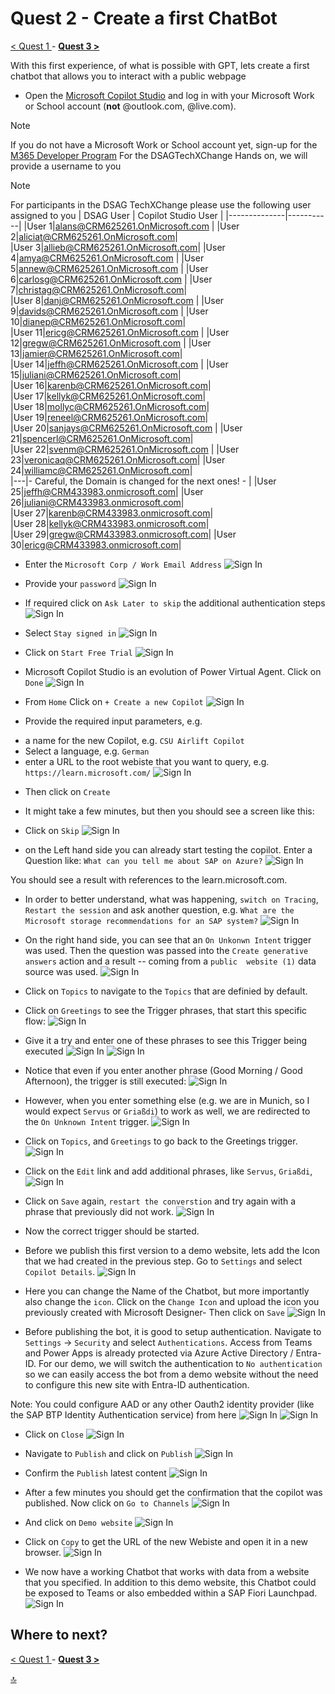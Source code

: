 # Quest 2 - Create a first ChatBot

[ < Quest 1 ](quest1.md) - **[ Quest 3 > ](quest3.md)**

With this first experience, of what is possible with GPT, lets create a first chatbot that allows you to interact with a public webpage

* Open the [Microsoft Copilot Studio](https://copilotstudio.microsoft.com/) and log in with your Microsoft Work or School account (**not** @outlook.com, @live.com). 
> [!NOTE]
> If you do not have a Microsoft Work or School account yet, sign-up for the [M365 Developer Program](https://developer.microsoft.com/en-us/microsoft-365/dev-program)
> For the DSAGTechXChange Hands on, we will provide a username to you


> [!NOTE]
> For participants in the DSAG TechXChange please use the following user assigned to you
> | DSAG User | Copilot Studio User |
> |--------------|-----------|
> |User 1|alans@CRM625261.OnMicrosoft.com	|
> |User 2|aliciat@CRM625261.OnMicrosoft.com|	
> |User 3|allieb@CRM625261.OnMicrosoft.com|	
> |User 4|amya@CRM625261.OnMicrosoft.com	|
> |User 5|annew@CRM625261.OnMicrosoft.com	|
> |User 6|carlosg@CRM625261.OnMicrosoft.com	|
> |User 7|christag@CRM625261.OnMicrosoft.com|	
> |User 8|danj@CRM625261.OnMicrosoft.com	|
> |User 9|davids@CRM625261.OnMicrosoft.com	|
> |User 10|dianep@CRM625261.OnMicrosoft.com|	
> |User 11|ericg@CRM625261.OnMicrosoft.com	|
> |User 12|gregw@CRM625261.OnMicrosoft.com	|
> |User 13|jamier@CRM625261.OnMicrosoft.com|	
> |User 14|jeffh@CRM625261.OnMicrosoft.com	|
> |User 15|juliani@CRM625261.OnMicrosoft.com|	
> |User 16|karenb@CRM625261.OnMicrosoft.com|	
> |User 17|kellyk@CRM625261.OnMicrosoft.com|	
> |User 18|mollyc@CRM625261.OnMicrosoft.com|	
> |User 19|reneel@CRM625261.OnMicrosoft.com|	
> |User 20|sanjays@CRM625261.OnMicrosoft.com	|
> |User 21|spencerl@CRM625261.OnMicrosoft.com|	
> |User 22|svenm@CRM625261.OnMicrosoft.com	|
> |User 23|veronicaq@CRM625261.OnMicrosoft.com|	
> |User 24|williamc@CRM625261.OnMicrosoft.com|	
> |---|- Careful, the Domain is changed for the next ones! - |
> |User 25|jeffh@CRM433983.onmicrosoft.com|	
> |User 26|juliani@CRM433983.onmicrosoft.com|	
> |User 27|karenb@CRM433983.onmicrosoft.com|	
> |User 28|kellyk@CRM433983.onmicrosoft.com|	
> |User 29|gregw@CRM433983.onmicrosoft.com|	
> |User 30|ericg@CRM433983.onmicrosoft.com|



* Enter the `Microsoft Corp / Work Email Address`
![Sign In](../media/quest2/01-SignIn.png)

* Provide your `password`
![Sign In](../media/quest2/02-Password.png)

* If required click on `Ask Later to skip` the additional authentication steps
![Sign In](../media/quest2/03-AskLater.png)

* Select `Stay signed in`
![Sign In](../media/quest2/04-StaySignIn.png)

* Click on `Start Free Trial`
![Sign In](../media/quest2/05-StartFreeTrial.png)

* Microsoft Copilot Studio is an evolution of Power Virtual Agent. Click on `Done` 
![Sign In](../media/quest2/06-PVA2Copilot.png)


* From `Home` Click on `+ Create a new Copilot` 
![Sign In](../media/quest2/07-NewCopilot.png)

* Provide the required input parameters, e.g. 

- a name for the new Copilot, e.g. `CSU Airlift Copilot`
- Select a language, e.g. `German`
- enter a URL to the root webiste that you want to query, e.g. `https://learn.microsoft.com/`
![Sign In](../media/quest2/08-EnterCopilot.png)

* Then click on `Create`

* It might take a few minutes, but then you should see a screen like this:
* Click on `Skip`
![Sign In](../media/quest2/09-SkipIntro.png)

* on the Left hand side you can already start testing the copilot. Enter a Question like: `What can you tell me about SAP on Azure?`
![Sign In](../media/quest2/10-TestCopilot.png)

You should see a result with references to the learn.microsoft.com. 

* In order to better understand, what was happening, `switch on Tracing`, `Restart the session` and ask another question, e.g. `What are the Microsoft storage recommendations for an SAP system?`
![Sign In](../media/quest2/11-EnableTracing.png)

* On the right hand side, you can see that an `On Unkonwn Intent` trigger was used. Then the question was passed into the `Create generative answers` action and a result -- coming from a `public  website (1)` data source was used. 
![Sign In](../media/quest2/12-LookAtTrace.png)

* Click on `Topics` to navigate to the `Topics` that are definied by default. 


* Click on `Greetings` to see the Trigger phrases, that start this specific flow:
![Sign In](../media/quest2/13-Topics.png)

* Give it a try and enter one of these phrases to see this Trigger being executed
![Sign In](../media/quest2/14-TriggerPhrases.png)
![Sign In](../media/quest2/15-Triggers.png)


* Notice that even if you enter another phrase (Good Morning / Good Afternoon), the trigger is still executed:
![Sign In](../media/quest2/16-Trigger2.png)

* However, when you enter something else (e.g. we are in Munich, so I would expect `Servus` or `Griaßdi`) to work as well, we are redirected to the `On Unknown Intent` trigger. 
![Sign In](../media/quest2/17-MissingPhrase.png)

* Click on `Topics`, and `Greetings` to go back to the Greetings trigger. 
![Sign In](../media/quest2/18-MissingPhrase2.png)


* Click on the `Edit` link and add additional phrases, like `Servus`, `Griaßdi`, 
![Sign In](../media/quest2/19-AddPhrase.png)

* Click on `Save` again, `restart the converstion` and try again with a phrase that previously did not work. 
![Sign In](../media/quest2/20-Retest-Phrase.png)

* Now the correct trigger should be started. 

* Before we publish this first version to a demo website, lets add the Icon that we had created in the previous step. 
Go to `Settings` and select `Copilot Details`.
![Sign In](../media/quest2/21-CopilotDetails.png)


* Here you can change the Name of the Chatbot, but more importantly also change the `icon`. Click on the `Change Icon` and upload the icon you previously created with Microsoft Designer- Then click on `Save`
![Sign In](../media/quest2/22-UploadIcon.png)

* Before publishing the bot, it is good to setup authentication. Navigate to `Settings` -> `Security` and select `Authentications`. Access from Teams and Power Apps is already protected via Azure Active Directory / Entra-ID. For our demo, we will switch the authentication to `No authentication` so we can easily access the bot from a demo website without the need to configure this new site with Entra-ID authentication. 

Note: You could configure AAD or any other Oauth2 identity provider (like the SAP BTP Identity Authentication service) from here
![Sign In](../media/quest2/23-ChangeAuthentication.png)
![Sign In](../media/quest2/24-ConfirmAuthentication.png)

* Click on `Close`
![Sign In](../media/quest2/25-CloseAuthentication.png)

* Navigate to `Publish` and click on `Publish`
![Sign In](../media/quest2/26-PublishBot.png)

* Confirm the `Publish` latest content
![Sign In](../media/quest2/27-ConfirmPublish.png)

* After a few minutes you should get the confirmation that the copilot was published. Now click on `Go to Channels`
![Sign In](../media/quest2/28-GoToChannel.png)

* And click on `Demo website`
![Sign In](../media/quest2/29-SelectDemoSite.png)

* Click on `Copy` to get the URL of the new Webiste and open it in a new browser. 
![Sign In](../media/quest2/30-CloseDemosite.png)



* We now have a working Chatbot that works with data from a website that you specified. In addition to this demo website, this Chatbot could be exposed to Teams or also embedded within a SAP Fiori Launchpad. 
![Sign In](../media/quest2/31-TestDemoSite.png)







## Where to next?
[ < Quest 1 ](quest1.md) - **[ Quest 3 > ](quest3.md)**

[🔝](#)
